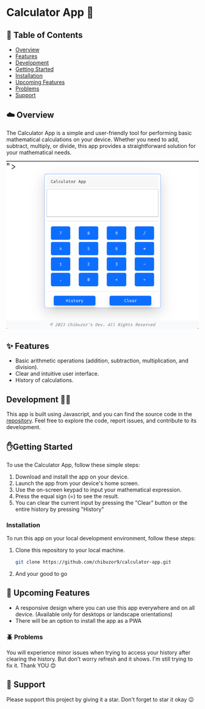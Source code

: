 # Calculator App 🧮

## 📜 Table of Contents

- [Overview](#%EF%B8%8F-overview-)
- [Features](#%EF%B8%8F-features)
- [Development](#development-)
- [Getting Started](#%EF%B8%8Fgetting-started)
- [Installation](#installation)
- [Upcoming Features](#-upcoming-features)
- [Problems](#-problems)
- [Support](#-support)

## ☁️ Overview

The Calculator App is a simple and user-friendly tool for performing basic mathematical calculations on your device. Whether you need to add, subtract, multiply, or divide, this app provides a straightforward solution for your mathematical needs.

![Calculator App Screenshot](public/screenshot.png)

## ✨️ Features

- Basic arithmetic operations (addition, subtraction, multiplication, and division).
- Clear and intuitive user interface.
- History of calculations.

## Development 👨‍💻

This app is built using Javascript, and you can find the source code in the [repository](https://github.com/chibuzor9/calculator-app). Feel free to explore the code, report issues, and contribute to its development.

## ✋️Getting Started

To use the Calculator App, follow these simple steps:

1. Download and install the app on your device.
2. Launch the app from your device's home screen.
3. Use the on-screen keypad to input your mathematical expression.
4. Press the equal sign (=) to see the result.
5. You can clear the current input by pressing the "Clear" button or the entire history by pressing "History"

### Installation

To run this app on your local development environment, follow these steps:

1. Clone this repository to your local machine.
   ```bash
   git clone https://github.com/chibuzor9/calculator-app.git
   ```
2. And your good to go

## 🤤 Upcoming Features

- A responsive design where you can use this app everywhere and on all device. (Available only for desktops or landscape orientations)
- There will be an option to install the app as a PWA

### 🪲 Problems

You will experience minor issues when trying to access your history after clearing the history. But don't worry refresh and it shows. I'm still trying to fix it. Thank YOU 😊

## 🙏 Support

Please support this project by giving it a star. Don't forget to star it okay 😉
